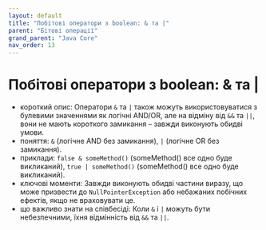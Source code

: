```yaml
---
layout: default
title: "Побітові оператори з boolean: & та |"
parent: "Бітові операції"
grand_parent: "Java Core"
nav_order: 13
---
```


# Побітові оператори з boolean: & та |

*   короткий опис: Оператори `&` та `|` також можуть використовуватися з булевими значеннями як логічні AND/OR, але на відміну від `&&` та `||`, вони не мають короткого замикання – завжди виконують обидві умови.
*   поняття: `&` (логічне AND без замикання), `|` (логічне OR без замикання).
*   приклади: `false & someMethod()` (someMethod() все одно буде викликаний), `true | someMethod()` (someMethod() все одно буде викликаний).
*   ключові моменти: Завжди виконують обидві частини виразу, що може призвести до `NullPointerException` або небажаних побічних ефектів, якщо не враховувати це.
*   що важливо знати на співбесіді: Коли `&` і `|` можуть бути небезпечними, їхня відмінність від `&&` та `||`.
